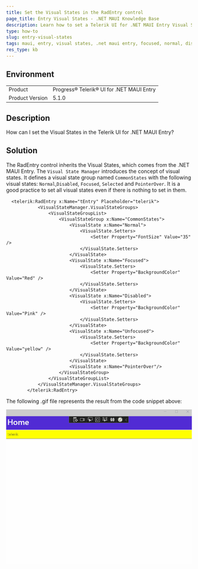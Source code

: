 ```yaml
---
title: Set the Visual States in the RadEntry control 
page_title: Entry Visual States - .NET MAUI Knowledge Base
description: Learn how to set a Telerik UI for .NET MAUI Entry Visual States
type: how-to
slug: entry-visual-states
tags: maui, entry, visual states, .net maui entry, focused, normal, disabled, hover
res_type: kb
---
```


## Environment

<table>
	<tbody>
    <tr>
      <td>Product</td>
      <td>Progress® Telerik® UI for .NET MAUI Entry</td>
    </tr>
  	<tr>
  		<td>Product Version</td>
  		<td>5.1.0</td>
  	</tr>
	</tbody>
</table>


## Description

How can I set the Visual States in the Telerik UI for .NET MAUI Entry?

## Solution

The RadEntry control inherits the Visual States, which comes from the .NET MAUI Entry. The `Visual State Manager` introduces the concept of visual states. It defines a visual state group named `CommonStates` with the following visual states: `Normal`,`Disabled`, `Focused`, `Selected` and `PointerOver`. It is a good practice to set all visual states even if there is nothing to set in them. 

```XAML
  <telerik:RadEntry x:Name="tEntry" Placeholder="telerik">
            <VisualStateManager.VisualStateGroups>
                <VisualStateGroupList>
                    <VisualStateGroup x:Name="CommonStates">
                        <VisualState x:Name="Normal">
                            <VisualState.Setters>
                                <Setter Property="FontSize" Value="35" />
                            </VisualState.Setters>
                        </VisualState>
                        <VisualState x:Name="Focused">
                            <VisualState.Setters>
                                <Setter Property="BackgroundColor" Value="Red" />
                            </VisualState.Setters>
                        </VisualState>
                        <VisualState x:Name="Disabled">
                            <VisualState.Setters>
                                <Setter Property="BackgroundColor" Value="Pink" />
                            </VisualState.Setters>
                        </VisualState>
                        <VisualState x:Name="Unfocused">
                            <VisualState.Setters>
                                <Setter Property="BackgroundColor"  Value="yellow" />
                            </VisualState.Setters>
                        </VisualState>
                        <VisualState x:Name="PointerOver"/>
                    </VisualStateGroup>
                </VisualStateGroupList>
            </VisualStateManager.VisualStateGroups>
        </telerik:RadEntry>
```


The following .gif file represents the result from the code snippet above:

![Entry Visual States](images/entry-visual-states.gif)